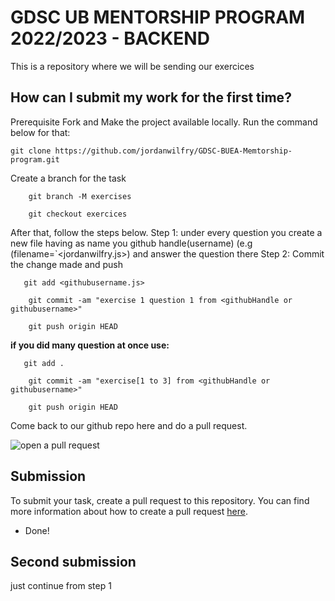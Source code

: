# GDSC UB MENTORSHIP PROGRAM 2022/2023 - BACKEND

This is a repository where we will be sending our exercices

## How can I submit my work for the first time?

Prerequisite Fork and Make the project available locally. Run the command below for that:

    git clone https://github.com/jordanwilfry/GDSC-BUEA-Memtorship-program.git

Create a branch for the task

```
    git branch -M exercises

    git checkout exercices
```

After that, follow the steps below.
Step 1: under every question you create a new file having as name you github handle(username) (e.g (filename=`<jordanwilfry.js>) and answer the question there
Step 2: Commit the change made and push

```
   git add <githubusername.js> 
   
    git commit -am "exercise 1 question 1 from <githubHandle or githubusername>"

    git push origin HEAD
```

**if you did many question at once use:**

```
   git add .
   
    git commit -am "exercise[1 to 3] from <githubHandle or githubusername>"

    git push origin HEAD
```

Come back to our github repo here and do a pull request.

![open a pull request](https://i0.wp.com/user-images.githubusercontent.com/3477155/52671177-5d0e0100-2ee8-11e9-8645-bdd923b7d93b.gif?resize=1024%2C512&ssl=1)

## Submission

To submit your task, create a pull request to this repository. You can find more information about how to create a pull request [here](https://docs.github.com/en/github/collaborating-with-issues-and-pull-requests/creating-a-pull-request).

- Done!

## Second submission
 
 just continue from step 1

